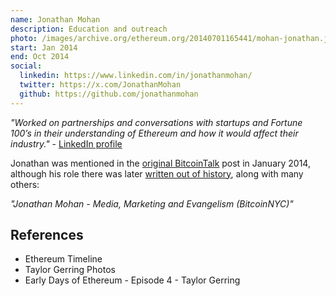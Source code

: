 ```yaml
---
name: Jonathan Mohan
description: Education and outreach
photo: /images/archive.org/ethereum.org/20140701165441/mohan-jonathan.jpg
start: Jan 2014
end: Oct 2014
social:
  linkedin: https://www.linkedin.com/in/jonathanmohan/
  twitter: https://x.com/JonathanMohan
  github: https://github.com/jonathanmohan
---
```


*"Worked on partnerships and conversations with startups and Fortune 100’s in their understanding of Ethereum and how it would affect their industry."* - [LinkedIn profile](https://www.linkedin.com/in/jonathanmohan/)

Jonathan was mentioned in the [original BitcoinTalk](https://web.archive.org/web/20140208053651/https://bitcointalk.org/index.php?topic=428589.0) post in January 2014, although his role there was later [written out of history](https://bitcointalk.org/index.php?topic=428589.0), along with many others:

*"Jonathan Mohan - Media, Marketing and Evangelism (BitcoinNYC)"*


## References

- Ethereum Timeline
- Taylor Gerring Photos
- Early Days of Ethereum - Episode 4 - Taylor Gerring
